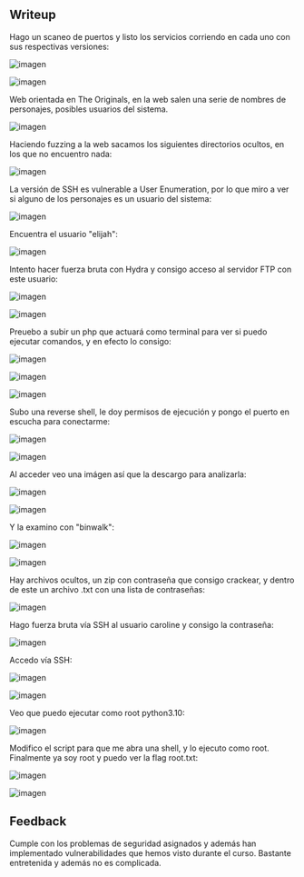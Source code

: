 ## Writeup

Hago un scaneo de puertos y listo los servicios corriendo en cada uno con sus respectivas versiones:

![imagen](https://github.com/Dani-ITB24/Proyecto-Final/assets/99719204/834e71ad-5d37-4308-a528-d66a0948d06e)

![imagen](https://github.com/Dani-ITB24/Proyecto-Final/assets/99719204/d7583465-da58-462f-9b85-61b4d6599c33)

Web orientada en The Originals, en la web salen una serie de nombres de personajes, posibles usuarios del sistema.

![imagen](https://github.com/Dani-ITB24/Proyecto-Final/assets/99719204/0ace78b8-f4a8-4f9d-a7a6-4b0cc0719fd5)

Haciendo fuzzing a la web sacamos los siguientes directorios ocultos, en los que no encuentro nada:

![imagen](https://github.com/Dani-ITB24/Proyecto-Final/assets/99719204/6786b55a-0efd-4c74-adf6-1201446d1c85)

La versión de SSH es vulnerable a User Enumeration, por lo que miro a ver si alguno de los personajes es un usuario del sistema:

![imagen](https://github.com/Dani-ITB24/Proyecto-Final/assets/99719204/38b3f3dd-b28e-4021-9a27-e6c5d1dc6895)

Encuentra el usuario "elijah":

![imagen](https://github.com/Dani-ITB24/Proyecto-Final/assets/99719204/6f13d347-6561-4a30-b1e8-e032e06f45fa)

Intento hacer fuerza bruta con Hydra y consigo acceso al servidor FTP con este usuario:

![imagen](https://github.com/Dani-ITB24/Proyecto-Final/assets/99719204/db0a4c9a-a53b-4731-841a-11ff18e93d21)


![imagen](https://github.com/Dani-ITB24/Proyecto-Final/assets/99719204/79e63756-b8f1-4dff-8810-4ba933e9056d)

Preuebo a subir un php que actuará como terminal para ver si puedo ejecutar comandos, y en efecto lo consigo:

![imagen](https://github.com/Dani-ITB24/Proyecto-Final/assets/99719204/c1e1c1fd-6452-454a-b0b8-934b59fd41fe)

![imagen](https://github.com/Dani-ITB24/Proyecto-Final/assets/99719204/e9efc87a-162d-4892-8d28-e69fc3578c4e)

![imagen](https://github.com/Dani-ITB24/Proyecto-Final/assets/99719204/c0d0046a-b86c-4bc4-b8da-a4bbbbc443ba)

Subo una reverse shell, le doy permisos de ejecución y pongo el puerto en escucha para conectarme: 

![imagen](https://github.com/Dani-ITB24/Proyecto-Final/assets/99719204/053fb3dc-ffbb-4437-b5e8-1568451e39c4)

![imagen](https://github.com/Dani-ITB24/Proyecto-Final/assets/99719204/78d63ad7-a96a-4e2f-9bde-ba47703d3a58)

Al acceder veo una imágen así que la descargo para analizarla:

![imagen](https://github.com/Dani-ITB24/Proyecto-Final/assets/99719204/7032bf05-d0fb-474c-ad37-a4d3d3a4d6b4)

![imagen](https://github.com/Dani-ITB24/Proyecto-Final/assets/99719204/b90da682-e103-4125-b07c-c21922424fcb)

Y la examino con "binwalk":

![imagen](https://github.com/Dani-ITB24/Proyecto-Final/assets/99719204/e9975880-53ee-48ca-8487-2188cdbdf418)

![imagen](https://github.com/Dani-ITB24/Proyecto-Final/assets/99719204/ae580e42-3f2e-4ccb-8130-4be43304fb5d)

Hay archivos ocultos, un zip con contraseña que consigo crackear, y dentro de este un archivo .txt con una lista de contraseñas:

![imagen](https://github.com/Dani-ITB24/Proyecto-Final/assets/99719204/c431a978-a6f6-414c-8140-716a572ff139)

Hago fuerza bruta vía SSH al usuario caroline y consigo la contraseña:

![imagen](https://github.com/Dani-ITB24/Proyecto-Final/assets/99719204/79a892d0-ca51-4a4e-8318-9cd3043fc5e1)

Accedo vía SSH:

![imagen](https://github.com/Dani-ITB24/Proyecto-Final/assets/99719204/7f062adc-af33-4fe3-9e56-7262a8d43475)

![imagen](https://github.com/Dani-ITB24/Proyecto-Final/assets/99719204/4adb01be-285f-4bca-86b3-ce5a3ca84cec)

Veo que puedo ejecutar como root python3.10:

![imagen](https://github.com/Dani-ITB24/Proyecto-Final/assets/99719204/858d7942-82a7-47f0-b223-7b6372277066)

Modifico el script para que me abra una shell, y lo ejecuto como root. Finalmente ya soy root y puedo ver la flag root.txt:

![imagen](https://github.com/Dani-ITB24/Proyecto-Final/assets/99719204/7565dc54-b59e-431e-9831-31145d656a98)

![imagen](https://github.com/Dani-ITB24/Proyecto-Final/assets/99719204/c3076365-e372-4d60-984b-62f45eaf4347)

## Feedback

Cumple con los problemas de seguridad asignados y además han implementado vulnerabilidades que hemos visto durante el curso. Bastante entretenida y además no es complicada.

